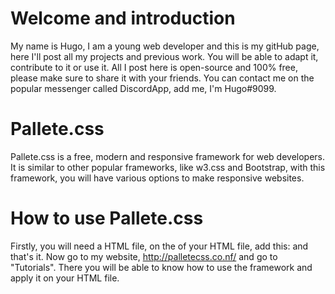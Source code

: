 # Welcome and introduction
My name is Hugo, I am a young web developer and this is my gitHub page, here I'll post all my projects and previous work. You will be able to adapt it, contribute to it or use it. All I post here is open-source and 100% free, please make sure to share it with your friends.
You can contact me on the popular messenger called DiscordApp, add me, I'm Hugo#9099. 
# Pallete.css
Pallete.css is a free, modern and responsive framework for web developers. It is similar to other popular frameworks, like w3.css and Bootstrap, with this framework, you will have various options to make responsive websites. 
# How to use Pallete.css
Firstly, you will need a HTML file, on the <head> of your HTML file, add this: <link rel="stylesheet" type="text/css" href="http://palletecss.co.nf/v1.0AlphaPallete.css" /> and that's it. Now go to my website, http://palletecss.co.nf/ and go to "Tutorials". There you will be able to know how to use the framework and apply it on your HTML file.
